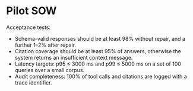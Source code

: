 # Pilot SOW
Acceptance tests:
- Schema-valid responses should be at least 98% without repair, and a further 1–2% after repair.
- Citation coverage should be at least 95% of answers, otherwise the system returns an insufficient context message.
- Latency targets: p95 ≤ 3000 ms and p99 ≤ 5000 ms on a set of 100 queries over a small corpus.
- Audit completeness: 100% of tool calls and citations are logged with a trace identifier.
